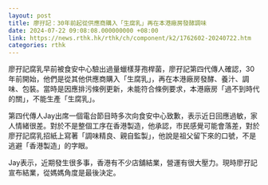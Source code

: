 ```yaml
---
layout: post
title: 廖孖記：30年前起從供應商購入「生腐乳」再在本港廠房發酵調味
date: 2024-07-22 09:08:08.000000000 +08:00
link: https://news.rthk.hk/rthk/ch/component/k2/1762602-20240722.htm
categories: rthk
---
```


廖孖記腐乳早前被食安中心驗出過量蠟樣芽孢桿菌，廖孖記第四代傳人確認，30年前開始，他們是從其他供應商購入「生腐乳」，再在本港廠房發酵、養汁、調味、包裝。當時是因應排污條例更新，未能符合條例要求，本港廠房「過不到時代的關」，不能生產「生腐乳」。

第四代傳人Jay出席一個電台節目時多次向食安中心致歉，表示近日回應過敏，家人情緒很差。對於不是整個工序在香港製造，他承認，市民感覺可能會落差，對於廖孖記腐乳招紙上寫著「調味精良、親自監製」，他說是祖父留下來的口號，不是逃避「香港製造」的字眼。

Jay表示，近期發生很多事，香港有不少店舖結業，營運有很大壓力。現時廖孖記宣布結業，從媽媽角度是最後決定。
